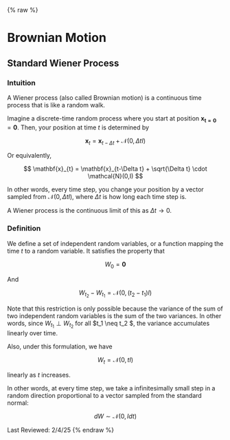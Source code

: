 {% raw %}
# Brownian Motion

## Standard Wiener Process


### Intuition
A Wiener process (also called Brownian motion) is a continuous time process that is like a random walk. 

Imagine a discrete-time random process where you start at position $\mathbf{x_{t=0}} = \mathbf{0}$. Then, your position at time $t$ is determined by

$$
\mathbf{x}_{t} = \mathbf{x}_{t-\Delta t} + \mathcal{N}(0,\Delta t I)
$$

Or equivalently,

$$
\mathbf{x}_{t} = \mathbf{x}_{t-\Delta t} + \sqrt{\Delta t} \cdot \mathcal{N}(0,I)
$$

In other words, every time step, you change your position by a vector sampled from $\mathcal{N}(0,\Delta t I)$, where $\Delta t$ is how long each time step is.

A Wiener process is the continuous limit of this as $\Delta t \rightarrow 0$.

### Definition
We define a set of independent random variables, or a function mapping the time $t$ to a random variable. It satisfies the property that

$$
W_0 = \mathbf{0}
$$

And 

$$
W_{t_2} - W_{t_1} = \mathcal{N}(0, (t_2 - t_1)I)
$$

Note that this restriction is only possible because the variance of the sum of two independent random variables is the sum of the two variances. In other words, since $W_{t_1} \perp W_{t_2}$ for all $t_1 \neq t_2 $, the variance accumulates linearly over time.


Also, under this formulation, we have

$$
W_{t} = \mathcal{N}(0, tI)
$$



linearly as $t$ increases.

In other words, at every time step, we take a infinitesimally small step in a random direction proportional to a vector sampled from the standard normal:

$$
dW \sim \mathcal{N}(0, I dt)
$$

Last Reviewed: 2/4/25
{% endraw %}
